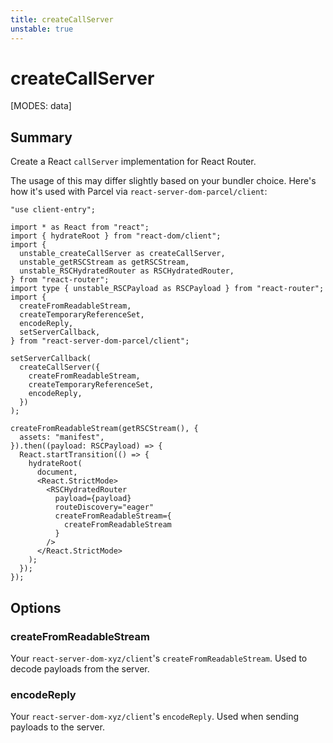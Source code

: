 ```yaml
---
title: createCallServer
unstable: true
---
```


# createCallServer

[MODES: data]

## Summary

Create a React `callServer` implementation for React Router.

The usage of this may differ slightly based on your bundler choice. Here's how it's used with Parcel via `react-server-dom-parcel/client`:

```tsx filename=entry.browser.tsx lines=[6,19-23]
"use client-entry";

import * as React from "react";
import { hydrateRoot } from "react-dom/client";
import {
  unstable_createCallServer as createCallServer,
  unstable_getRSCStream as getRSCStream,
  unstable_RSCHydratedRouter as RSCHydratedRouter,
} from "react-router";
import type { unstable_RSCPayload as RSCPayload } from "react-router";
import {
  createFromReadableStream,
  createTemporaryReferenceSet,
  encodeReply,
  setServerCallback,
} from "react-server-dom-parcel/client";

setServerCallback(
  createCallServer({
    createFromReadableStream,
    createTemporaryReferenceSet,
    encodeReply,
  })
);

createFromReadableStream(getRSCStream(), {
  assets: "manifest",
}).then((payload: RSCPayload) => {
  React.startTransition(() => {
    hydrateRoot(
      document,
      <React.StrictMode>
        <RSCHydratedRouter
          payload={payload}
          routeDiscovery="eager"
          createFromReadableStream={
            createFromReadableStream
          }
        />
      </React.StrictMode>
    );
  });
});
```

## Options

### createFromReadableStream

Your `react-server-dom-xyz/client`'s `createFromReadableStream`. Used to decode payloads from the server.

### encodeReply

Your `react-server-dom-xyz/client`'s `encodeReply`. Used when sending payloads to the server.

```

```

